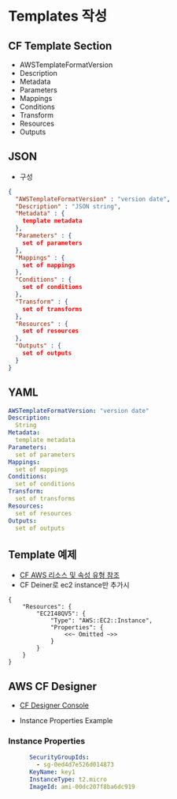# Templates 작성
## CF Template Section
* AWSTemplateFormatVersion
* Description
* Metadata
* Parameters
* Mappings
* Conditions
* Transform
* Resources
* Outputs

## JSON
* 구성
```json
{
  "AWSTemplateFormatVersion" : "version date",
  "Description" : "JSON string",
  "Metadata" : {
    template metadata
  },
  "Parameters" : {
    set of parameters
  },
  "Mappings" : {
    set of mappings
  },
  "Conditions" : {
    set of conditions
  },
  "Transform" : {
    set of transforms
  },
  "Resources" : {
    set of resources
  },
  "Outputs" : {
    set of outputs
  }
}
```

## YAML
```yaml
AWSTemplateFormatVersion: "version date"
Description:
  String
Metadata:
  template metadata
Parameters:
  set of parameters
Mappings:
  set of mappings
Conditions:
  set of conditions
Transform:
  set of transforms
Resources:
  set of resources
Outputs:
  set of outputs
```

## Template 예제
* [CF AWS 리소스 및 속성 유형 참조](https://docs.aws.amazon.com/ko_kr/AWSCloudFormation/latest/UserGuide/aws-template-resource-type-ref.html)
* CF Deiner로 ec2 instance만 추가시
```
{
    "Resources": {
        "EC2I48QV5": {
            "Type": "AWS::EC2::Instance",
            "Properties": {
                <<~ Omitted ~>>
            }
        }
    }
}
```

## AWS CF Designer
* [CF Designer Console](https://console.aws.amazon.com/cloudformation/designer)

* Instance Properties Example
### Instance Properties
```yaml
      SecurityGroupIds:
        - sg-0ed4d7e526d014873
      KeyName: key1
      InstanceType: t2.micro
      ImageId: ami-00dc207f8ba6dc919
```
